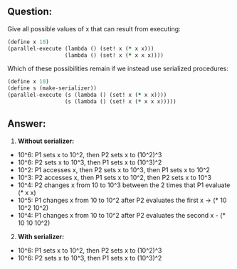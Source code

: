 ## Question:

Give all possible values of x that can result from executing:

```clojure
(define x 10)
(parallel-execute (lambda () (set! x (* x x)))
                  (lambda () (set! x (* x x x))))
```

Which of these possibilities remain if we instead use serialized procedures:

```clojure
(define x 10)
(define s (make-serializer))
(parallel-execute (s (lambda () (set! x (* x x))))
                  (s (lambda () (set! x (* x x x)))))
```

## Answer:

1. **Without serializer:**

- 10^6: P1 sets x to 10^2, then P2 sets x to (10^2)^3
- 10^6: P2 sets x to 10^3, then P1 sets x to (10^3)^2
- 10^2: P1 accesses x, then P2 sets x to 10^3, then P1 sets x to 10^2
- 10^3: P2 accesses x, then P1 sets x to 10^2, then P2 sets x to 10^3
- 10^4: P2 changes x from 10 to 10^3 between the 2 times that P1 evaluate (\* x x)
- 10^5: P1 changes x from 10 to 10^2 after P2 evaluates the first x -> (\* 10 10^2 10^2)
- 10^4: P1 changes x from 10 to 10^2 after P2 evaluates the second x - (\* 10 10 10^2)

2. **With serializer:**

- 10^6: P1 sets x to 10^2, then P2 sets x to (10^2)^3
- 10^6: P2 sets x to 10^3, then P1 sets x to (10^3)^2
